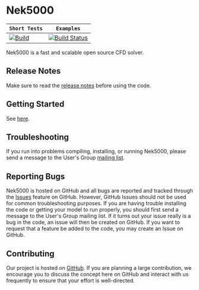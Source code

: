 # Nek5000

| **`Short Tests`** | **`Examples`** |
|-----------------|---------------------|
| [![Build](https://github.com/Nek5000/Nek5000/actions/workflows/ci.yml/badge.svg)](https://github.com/Nek5000/Nek5000/actions/workflows/ci.yml/badge.svg) | [![Build Status](https://jenkins-ci.cels.anl.gov/buildStatus/icon?job=Nek5000)](https://jenkins-ci.cels.anl.gov/job/Nek5000/) |

Nek5000 is a fast and scalable open source CFD solver.

## Release Notes
Make sure to read the [release notes](https://github.com/Nek5000/Nek5000/blob/master/RELEASE.md) before using the code.

## Getting Started

See [here](http://nek5000.github.io/NekDoc/quickstart.html). 

## Troubleshooting

If you run into problems compiling, installing, or running Nek5000, please send a message to the User's Group [mailing list](https://groups.google.com/forum/#!forum/nek5000).

## Reporting Bugs
Nek5000 is hosted on GitHub and all bugs are reported and tracked through the [Issues](https://github.com/Nek5000/Nek5000/issues) feature on GitHub. However, GitHub Issues should not be used for common troubleshooting purposes. If you are having trouble installing the code or getting your model to run properly, you should first send a message to the User's Group mailing list. If it turns out your issue really is a bug in the code, an issue will then be created on GitHub. If you want to request that a feature be added to the code, you may create an Issue on GitHub.

## Contributing

Our project is hosted on [GitHub](https://github.com/Nek5000). If you are planning a large contribution, we encourage you to discuss the concept here on GitHub and interact with us frequently to ensure that your effort is well-directed.
